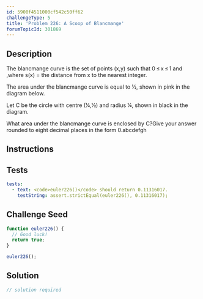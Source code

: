 ```yaml
---
id: 5900f4511000cf542c50ff62
challengeType: 5
title: 'Problem 226: A Scoop of Blancmange'
forumTopicId: 301869
---
```


## Description
<section id='description'>
The blancmange curve is the set of points (x,y) such that 0 ≤ x ≤ 1 and  ,where s(x) = the distance from x to the nearest integer.

The area under the blancmange curve is equal to ½, shown in pink in the diagram below.




Let C be the circle with centre (¼,½) and radius ¼, shown in black in the diagram.

What area under the blancmange curve is enclosed by C?Give your answer rounded to eight decimal places in the form 0.abcdefgh
</section>

## Instructions
<section id='instructions'>

</section>

## Tests
<section id='tests'>

```yml
tests:
  - text: <code>euler226()</code> should return 0.11316017.
    testString: assert.strictEqual(euler226(), 0.11316017);

```

</section>

## Challenge Seed
<section id='challengeSeed'>

<div id='js-seed'>

```js
function euler226() {
  // Good luck!
  return true;
}

euler226();
```

</div>



</section>

## Solution
<section id='solution'>

```js
// solution required
```

</section>
